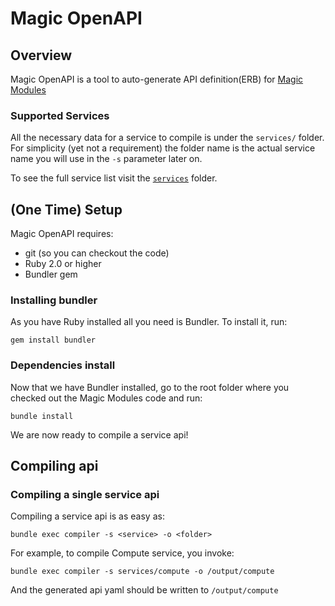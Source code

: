 # Magic OpenAPI


## Overview

Magic OpenAPI is a tool to auto-generate API definition(ERB) for [Magic
Modules](https://github.com/huaweicloud/magic-modules)


### Supported Services

All the necessary data for a service to compile is under the `services/` folder.
For simplicity (yet not a requirement) the folder name is the actual service
name you will use in the `-s` parameter later on.

To see the full service list visit the [`services`](services/) folder.


## (One Time) Setup

Magic OpenAPI requires:

- git (so you can checkout the code)
- Ruby 2.0 or higher
- Bundler gem

### Installing bundler

As you have Ruby installed all you need is Bundler. To install it, run:

    gem install bundler

### Dependencies install

Now that we have Bundler installed, go to the root folder where you checked out
the Magic Modules code and run:

    bundle install

We are now ready to compile a service api!


## Compiling api

### Compiling a single service api

Compiling a service api is as easy as:

    bundle exec compiler -s <service> -o <folder>

For example, to compile Compute service, you invoke:

    bundle exec compiler -s services/compute -o /output/compute

And the generated api yaml should be written to `/output/compute`

